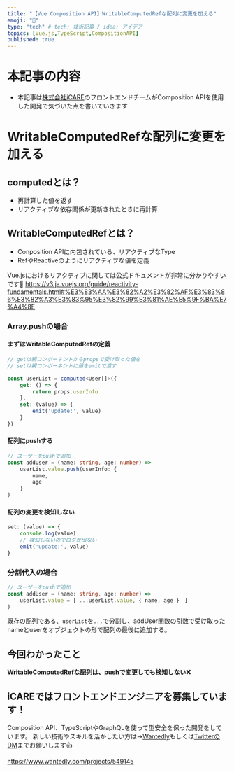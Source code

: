 ```yaml
---
title: "【Vue Composition API】WritableComputedRefな配列に変更を加える"
emoji: "👻"
type: "tech" # tech: 技術記事 / idea: アイデア
topics: [Vue.js,TypeScript,CompositionAPI]
published: true
---
```


# 本記事の内容
- 本記事は[株式会社iCARE](https://www.wantedly.com/projects/549145)のフロントエンドチームがComposition APIを使用した開発で気づいた点を書いていきます

# WritableComputedRefな配列に変更を加える
## computedとは？
- 再計算した値を返す
- リアクティブな依存関係が更新されたときに再計算
## WritableComputedRefとは？
- Conposition APIに内包されている、リアクティブなType
- RefやReactiveのようにリアクティブな値を定義

Vue.jsにおけるリアクティブに関しては公式ドキュメントが非常に分かりやすいです🐥
https://v3.ja.vuejs.org/guide/reactivity-fundamentals.html#%E3%83%AA%E3%82%A2%E3%82%AF%E3%83%86%E3%82%A3%E3%83%95%E3%82%99%E3%81%AE%E5%9F%BA%E7%A4%8E

### Array.pushの場合
#### まずはWritableComputedRefの定義
```typescript
// getは親コンポーネントからpropsで受け取った値を
// setは親コンポーネントに値をemitで渡す

const userList = computed<User[]>({
    get: () => {
        return props.userInfo
    },
    set: (value) => {
        emit('update:', value)
    }
})
```
#### 配列にpushする
```typescript
// ユーザーをpushで追加
const addUser = (name: string, age: number) =>
    userList.value.push(userInfo: {
        name,
        age
    }
)
```
#### 配列の変更を検知しない
```typescript
set: (value) => {
    console.log(value)
    // 検知しないのでログが出ない
    emit('update:', value)
}
```
### 分割代入の場合
```typescript
// ユーザーをpushで追加
const addUser = (name: string, age: number) =>
    userList.value = [ ...userList.value, { name, age }　]
)
```

既存の配列である、`userList`を`...`で分割し、addUser関数の引数で受け取ったnameとuserをオブジェクトの形で配列の最後に追加する。

## 今回わかったこと
**WritableComputedRefな配列は、pushで変更しても検知しない❌**

## iCAREではフロントエンドエンジニアを募集しています！
Composition API、TypeScriptやGraphQLを使って型安全を保った開発をしています。
新しい技術やスキルを活かしたい方は→[Wantedly](https://www.wantedly.com/projects/549145)もしくは[TwitterのDM](https://twitter.com/watsuyo_2)までお願いします👍

https://www.wantedly.com/projects/549145
